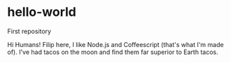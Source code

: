 # hello-world
First repository

Hi Humans!
Filip here, I like Node.js and Coffeescript (that's what I'm made of).
I've had tacos on the moon and find them far superior to Earth tacos.
